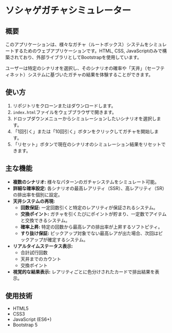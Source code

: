 # ソシャゲガチャシミュレーター

## 概要

このアプリケーションは、様々なガチャ（ルートボックス）システムをシミュレートするためのウェブアプリケーションです。HTML, CSS, JavaScriptのみで構築されており、外部ライブラリとしてBootstrapを使用しています。

ユーザーは特定のシナリオを選択し、そのシナリオの確率や「天井」（セーフティネット）システムに基づいたガチャの結果を体験することができます。

## 使い方

1.  リポジトリをクローンまたはダウンロードします。
2.  `index.html`ファイルをウェブブラウザで開きます。
3.  ドロップダウンメニューからシミュレーションしたいシナリオを選択します。
4.  「1回引く」または「10回引く」ボタンをクリックしてガチャを開始します。
5.  「リセット」ボタンで現在のシナリオのシミュレーション結果をリセットできます。

## 主な機能

-   **複数のシナリオ:** 様々なパターンのガチャシステムをシミュレート可能。
-   **詳細な確率設定:** 各シナリオの最高レアリティ（SSR）、高レアリティ（SR）の排出率を個別に設定。
-   **天井システムの再現:**
    -   **回数保証:** 一定回数引くと特定のレアリティが保証されるシステム。
    -   **交換ポイント:** ガチャを引くたびにポイントが貯まり、一定数でアイテムと交換できるシステム。
    -   **確率上昇:** 特定の回数から最高レアの排出率が上昇するソフトピティ。
    -   **すり抜け保証:** ピックアップ対象でない最高レアが出た場合、次回はピックアップが確定するシステム。
-   **リアルタイムステータス表示:**
    -   合計試行回数
    -   天井までのカウント
    -   交換ポイント
-   **視覚的な結果表示:** レアリティごとに色分けされたカードで排出結果を表示。

## 使用技術

-   HTML5
-   CSS3
-   JavaScript (ES6+)
-   Bootstrap 5
